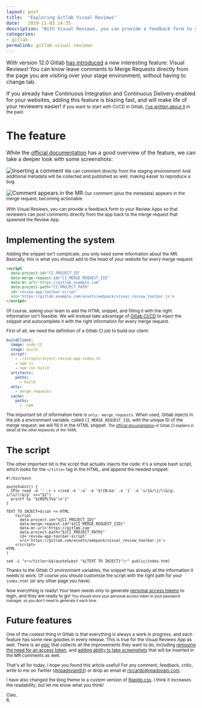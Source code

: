 ```yaml
---
layout: post
title:  "Exploring Gitlab Visual Reviews"
date:   2019-11-03 14:35
description: "With Visual Reviews, you can provide a feedback form to your Review Apps so that reviewers can post comments directly from the app back to the merge request that spawned the Review App."
categories:
- gitlab
permalink: gitlab-visual-reviews
---
```


With version 12.0 Gitlab [has introduced][gitlab-12] a new interesting feature: Visual Reviews! You can know leave comments to Merge Requests directly from the page you are visiting over your stage environment, without having to change tab.

If you already have Continuous Integration and Continuous Delivery enabled for your websites, adding this feature is blazing fast, and will make life of your reviewers easier!
<small>If you want to start with CI/CD in Gitlab, [I've written about it][past-blog-post] in the past.</small>

# The feature

While the [official documentation][official-doc] has a good overview of the feature, we can take a deeper look with some screenshots:

![Inserting a comment][img-visual-review]
<small>We can comment directly from the staging environment! And additional metadata will be collected and published as well, making easier to reproduce a bug.</small>

![Comment appears in the MR][img-mr-comment]
<small>Our comment (plus the metadata) appears in the merge request, becoming actionable.

<aside>
<p>
With Visual Reviews, you can provide a feedback form to your Review Apps so that reviewers can post comments directly from the app back to the merge request that spawned the Review App.
</p>
</aside>

# Implementing the system

Adding the snippet isn't complicate, you only need some information about the MR. Basically, this is what you should add to the head of your website for every merge request:

```html
<script
  data-project-id="CI_PROJECT_ID"
  data-merge-request-id="CI_MERGE_REQUEST_IID"
  data-mr-url='https://gitlab.example.com'
  data-project-path="CI_PROJECT_PATH"
  id='review-app-toolbar-script'
  src='https://gitlab.example.com/assets/webpack/visual_review_toolbar.js'>
</script>
```

Of course, asking your team to add the HTML snippet, and filling it with the right information isn't feasible. We will instead take advantage of [Gitlab CI/CD][gitlab-ci] to inject the snippet and autocomplete it with the right information for every merge request.

First of all, we need the definition of a Gitlab CI job to build our client:

```yaml
buildClient:
  image: node:12
  stage: build
  script:
    - ./scripts/inject-review-app-index.sh
    - npm ci
    - npm run build
  artifacts:
    paths:
      - build
  only:
    - merge_requests
  cache:
    paths:
      - .npm
```

The important bit of information here is `only: merge_requests`. When used, Gitlab injects in the job a environment variable, called `CI_MERGE_REQUEST_IID`, with the unique ID of the merge request: we will fill it in the HTML snippet.
<small>The [official documentation][doc] of Gitlab CI explains in detail all the other keywords of the YAML.</small>

# The script

The other important bit is the script that actually injects the code: it's a simple bash script, which looks for the `</title>` tag in the HTML, and append the needed snippet:

```shell
#!/bin/bash

quoteSubst() {
  IFS= read -d '' -r < <(sed -e ':a' -e '$!{N;ba' -e '}' -e 's/[&/\]/\\&/g; s/\n/\\&/g' <<<"$1")
  printf %s "${REPLY%$'\n'}"
}

TEXT_TO_INJECT=$(cat <<-HTML
    <script
      data-project-id="${CI_PROJECT_ID}"
      data-merge-request-id="${CI_MERGE_REQUEST_IID}"
      data-mr-url='https://gitlab.com'
      data-project-path="${CI_PROJECT_PATH}"
      id='review-app-toolbar-script'
      src='https://gitlab.com/assets/webpack/visual_review_toolbar.js'>
    </script>
HTML
)

sed -i "s~</title>~&$(quoteSubst "${TEXT_TO_INJECT}")~" public/index.html

``` 

Thanks to the Gitlab CI environment variables, the snippet has already all the information it needs to work. Of course you should customize the script with the right path for your `index.html` (or any other page you have).

Now everything is ready! Your team needs only to generate [personal access tokens][pat] to login, and they are ready to go!
<small>You should store your personal access token in your password manager, so you don't need to generate it each time.</small>

# Future features

One of the coolest thing in Gitlab is that everything is always a work in progress, and each feature has some new goodies in every release. This is true for the Visual Reviews App as well. There is an [epic][epic] that collects all the improvements they want to do, including [removing the need for an access token][issue-0], and [adding ability to take screenshots][issue-1] that will be inserted in the MR comments as well.

That's all for today, I hope you found this article useful! For any comment, feedback, critic, write to me on Twitter ([@rpadovani93][twitter])
or drop an email at [riccardo@rpadovani.com](mailto:riccardo@rpadovani.com).

I have also changed the blog theme to a custom version of [Rapido.css][rapido]. I think it increases the readability, but let me know what you think! 

Ciao,  
R.

[gitlab-12]: https://about.gitlab.com/blog/2019/06/22/gitlab-12-0-released/
[past-blog-post]: https://rpadovani.com/aws-s3-gitlab
[official-doc]: https://docs.gitlab.com/ee/ci/review_apps/#visual-reviews-starter
[img-visual-review]: https://img.rpadovani.com/posts/visual-reviews/gitlab-visual-review.png
[img-mr-comment]: https://img.rpadovani.com/posts/visual-reviews/mr-comment.png
[gitlab-ci]: https://about.gitlab.com/product/continuous-integration/
[doc]: https://docs.gitlab.com/ee/ci/yaml/README.html
[pat]: https://docs.gitlab.com/ee/user/profile/personal_access_tokens.html
[epic]: https://gitlab.com/groups/gitlab-org/-/epics/960
[issue-0]: https://gitlab.com/gitlab-org/gitlab/issues/29067
[issue-1]: https://gitlab.com/gitlab-org/gitlab/issues/10765
[rapido]: https://nextbitlabs.github.io/Rapido/
[twitter]: https://twitter.com/rpadovani93

